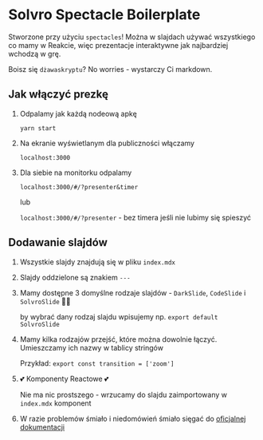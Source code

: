 # Solvro Spectacle Boilerplate
Stworzone przy użyciu `spectacles`!
Można w slajdach używać wszystkiego co mamy w Reakcie, więc prezentacje interaktywne jak najbardziej wchodzą w grę.

Boisz się `dżawaskryptu`? No worries - wystarczy Ci markdown.

## Jak włączyć prezkę
1. Odpalamy jak każdą nodeową apkę

    `yarn start`

2. Na ekranie wyświetlanym dla publiczności włączamy

    `localhost:3000`

3. Dla siebie na monitorku odpalamy

    `localhost:3000/#/?presenter&timer`
    
    lub 
    
    `localhost:3000/#/?presenter` - bez timera jeśli nie lubimy się spieszyć
    
## Dodawanie slajdów
1. Wszystkie slajdy znajdują się w pliku `index.mdx`
2. Slajdy oddzielone są znakiem `---`
3. Mamy dostępne 3 domyślne rodzaje slajdów - `DarkSlide`, `CodeSlide` i `SolvroSlide` 🦊💙
    
    by wybrać dany rodzaj slajdu wpisujemy np. `export default SolvroSlide`

4. Mamy kilka rodzajów przejść, które można dowolnie łączyć. Umieszczamy ich nazwy w tablicy stringów

    Przykład: `export const transition = ['zoom']`
    
5. 💕 Komponenty Reactowe 💕

    Nie ma nic prostszego - wrzucamy do slajdu zaimportowany w `index.mdx` komponent
    
6. W razie problemów śmiało i niedomówień śmiało sięgać do [oficjalnej dokumentacji](https://github.com/FormidableLabs/spectacle) 



